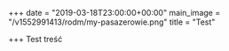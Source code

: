 +++
date = "2019-03-18T23:00:00+00:00"
main_image = "/v1552991413/rodm/my-pasazerowie.png"
title = "Test"

+++
Test treść